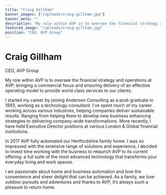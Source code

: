 ```yaml
---
title: "Craig Gillham"
banner_images: ["/uploads/craig-gillham.jpg"]
banner_meta: ""
description: "My role within AVP is to oversee the financial strategy and operations at AVP; bringing a commercial focus and ensuring delivery of an effective operating model to provide world class services to our clients."
featured_image: "/uploads/craig-gillham.jpg"
position: "CEO, AVP Group"
---
```


# Craig Gillham

CEO, AVP Group

My role within AVP is to oversee the financial strategy and operations at AVP; bringing a commercial focus and ensuring delivery of an effective operating model to provide world class services to our clients.
 
I started my career by joining Andersen Consulting as a post-graduate in 1993, working as a technology consultant.  I’ve spent much of my career working across various industries, helping companies deliver sustainable results. Ranging from helping them to develop new business enhancing strategies to delivering company-wide transformations. More recently, I have held Executive Director positions at various London & Global financial institutions.  

In 2017 AVP fully automated our Hertfordshire family home.  I was so impressed with the extensive range of solutions and experience, I decided to invest time working with the business to relaunch AVP to its current offering: a full suite of the most advanced technology that transforms your everyday living and work spaces.  

I am passionate about home and business automation and love the convenience and sheer delight that can be achieved. As a family, we love outdoor pursuits and adventures and thanks to AVP, it’s always such a pleasure to return home.
